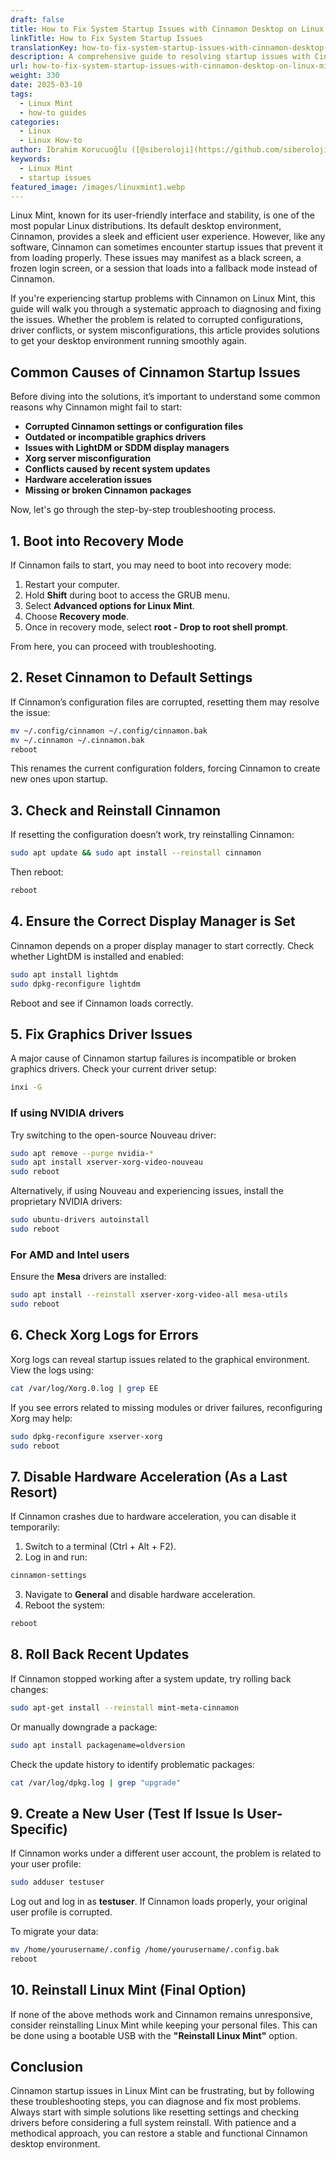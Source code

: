 ```yaml
---
draft: false
title: How to Fix System Startup Issues with Cinnamon Desktop on Linux Mint
linkTitle: How to Fix System Startup Issues
translationKey: how-to-fix-system-startup-issues-with-cinnamon-desktop-on-linux-mint
description: A comprehensive guide to resolving startup issues with Cinnamon Desktop on Linux Mint.
url: how-to-fix-system-startup-issues-with-cinnamon-desktop-on-linux-mint
weight: 330
date: 2025-03-10
tags:
  - Linux Mint
  - how-to guides
categories:
  - Linux
  - Linux How-to
author: İbrahim Korucuoğlu ([@siberoloji](https://github.com/siberoloji))
keywords:
  - Linux Mint
  - startup issues
featured_image: /images/linuxmint1.webp
---
```

Linux Mint, known for its user-friendly interface and stability, is one of the most popular Linux distributions. Its default desktop environment, Cinnamon, provides a sleek and efficient user experience. However, like any software, Cinnamon can sometimes encounter startup issues that prevent it from loading properly. These issues may manifest as a black screen, a frozen login screen, or a session that loads into a fallback mode instead of Cinnamon.

If you're experiencing startup problems with Cinnamon on Linux Mint, this guide will walk you through a systematic approach to diagnosing and fixing the issues. Whether the problem is related to corrupted configurations, driver conflicts, or system misconfigurations, this article provides solutions to get your desktop environment running smoothly again.

## Common Causes of Cinnamon Startup Issues

Before diving into the solutions, it’s important to understand some common reasons why Cinnamon might fail to start:

- **Corrupted Cinnamon settings or configuration files**
- **Outdated or incompatible graphics drivers**
- **Issues with LightDM or SDDM display managers**
- **Xorg server misconfiguration**
- **Conflicts caused by recent system updates**
- **Hardware acceleration issues**
- **Missing or broken Cinnamon packages**

Now, let's go through the step-by-step troubleshooting process.

## 1. Boot into Recovery Mode

If Cinnamon fails to start, you may need to boot into recovery mode:

1. Restart your computer.
2. Hold **Shift** during boot to access the GRUB menu.
3. Select **Advanced options for Linux Mint**.
4. Choose **Recovery mode**.
5. Once in recovery mode, select **root - Drop to root shell prompt**.

From here, you can proceed with troubleshooting.

## 2. Reset Cinnamon to Default Settings

If Cinnamon’s configuration files are corrupted, resetting them may resolve the issue:

```bash
mv ~/.config/cinnamon ~/.config/cinnamon.bak
mv ~/.cinnamon ~/.cinnamon.bak
reboot
```

This renames the current configuration folders, forcing Cinnamon to create new ones upon startup.

## 3. Check and Reinstall Cinnamon

If resetting the configuration doesn’t work, try reinstalling Cinnamon:

```bash
sudo apt update && sudo apt install --reinstall cinnamon
```

Then reboot:

```bash
reboot
```

## 4. Ensure the Correct Display Manager is Set

Cinnamon depends on a proper display manager to start correctly. Check whether LightDM is installed and enabled:

```bash
sudo apt install lightdm
sudo dpkg-reconfigure lightdm
```

Reboot and see if Cinnamon loads correctly.

## 5. Fix Graphics Driver Issues

A major cause of Cinnamon startup failures is incompatible or broken graphics drivers. Check your current driver setup:

```bash
inxi -G
```

### If using NVIDIA drivers

Try switching to the open-source Nouveau driver:

```bash
sudo apt remove --purge nvidia-*
sudo apt install xserver-xorg-video-nouveau
sudo reboot
```

Alternatively, if using Nouveau and experiencing issues, install the proprietary NVIDIA drivers:

```bash
sudo ubuntu-drivers autoinstall
sudo reboot
```

### For AMD and Intel users

Ensure the **Mesa** drivers are installed:

```bash
sudo apt install --reinstall xserver-xorg-video-all mesa-utils
sudo reboot
```

## 6. Check Xorg Logs for Errors

Xorg logs can reveal startup issues related to the graphical environment. View the logs using:

```bash
cat /var/log/Xorg.0.log | grep EE
```

If you see errors related to missing modules or driver failures, reconfiguring Xorg may help:

```bash
sudo dpkg-reconfigure xserver-xorg
sudo reboot
```

## 7. Disable Hardware Acceleration (As a Last Resort)

If Cinnamon crashes due to hardware acceleration, you can disable it temporarily:

1. Switch to a terminal (Ctrl + Alt + F2).
2. Log in and run:

```bash
cinnamon-settings
```

3. Navigate to **General** and disable hardware acceleration.
4. Reboot the system:

```bash
reboot
```

## 8. Roll Back Recent Updates

If Cinnamon stopped working after a system update, try rolling back changes:

```bash
sudo apt-get install --reinstall mint-meta-cinnamon
```

Or manually downgrade a package:

```bash
sudo apt install packagename=oldversion
```

Check the update history to identify problematic packages:

```bash
cat /var/log/dpkg.log | grep "upgrade"
```

## 9. Create a New User (Test If Issue Is User-Specific)

If Cinnamon works under a different user account, the problem is related to your user profile:

```bash
sudo adduser testuser
```

Log out and log in as **testuser**. If Cinnamon loads properly, your original user profile is corrupted.

To migrate your data:

```bash
mv /home/yourusername/.config /home/yourusername/.config.bak
reboot
```

## 10. Reinstall Linux Mint (Final Option)

If none of the above methods work and Cinnamon remains unresponsive, consider reinstalling Linux Mint while keeping your personal files. This can be done using a bootable USB with the **"Reinstall Linux Mint"** option.

## Conclusion

Cinnamon startup issues in Linux Mint can be frustrating, but by following these troubleshooting steps, you can diagnose and fix most problems. Always start with simple solutions like resetting settings and checking drivers before considering a full system reinstall. With patience and a methodical approach, you can restore a stable and functional Cinnamon desktop environment.
